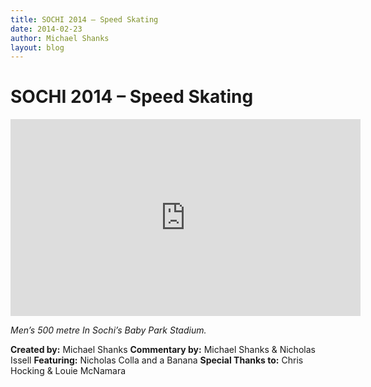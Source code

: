 ```yaml
---
title: SOCHI 2014 – Speed Skating
date: 2014-02-23
author: Michael Shanks
layout: blog
---
```

# SOCHI 2014 – Speed Skating

<iframe width="560" height="315" src="https://www.youtube-nocookie.com/embed/VXtqvBOlibY?si=0sVCRKFalOZiOo_T" title="YouTube video player" frameborder="0" allow="accelerometer; autoplay; clipboard-write; encrypted-media; gyroscope; picture-in-picture; web-share" referrerpolicy="strict-origin-when-cross-origin" allowfullscreen></iframe>

*Men’s 500 metre In Sochi’s Baby Park Stadium.*

**Created by:** Michael Shanks
**Commentary by:** Michael Shanks & Nicholas Issell
**Featuring:** Nicholas Colla and a Banana
**Special Thanks to:** Chris Hocking & Louie McNamara